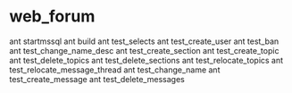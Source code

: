 # web_forum

ant startmssql
ant build
ant test_selects
ant test_create_user
ant test_ban
ant test_change_name_desc
ant test_create_section
ant test_create_topic
ant test_delete_topics
ant test_delete_sections
ant test_relocate_topics
ant test_relocate_message_thread
ant test_change_name
ant test_create_message
ant test_delete_messages
